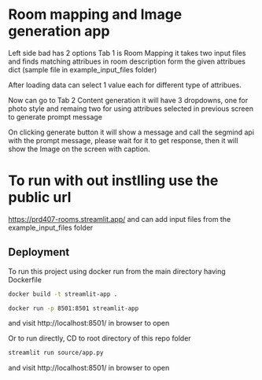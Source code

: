 
# Room mapping and Image generation app

Left side bad has 2 options
Tab 1 is Room Mapping it takes two input files and finds matching attribues in room description form the given attribues dict (sample file in example_input_files folder)

After loading data can select 1 value each for different type of attribues.

Now can go to Tab 2 Content generation it will have 3 dropdowns, one for photo style and remaing two for using attribues selected in previous screen to generate prompt message

On clicking generate button it will show a message and call the segmind api with the prompt message, please wait for it to get response, then it will show the Image on the screen with caption.

# To run with out instlling use the public url
https://prd407-rooms.streamlit.app/
and can add input files from the example_input_files folder

## Deployment

To run this project using docker run from the main directory having Dockerfile
```bash
docker build -t streamlit-app .

docker run -p 8501:8501 streamlit-app
```
and visit http://localhost:8501/ in browser to open


Or to run directly, CD to root directory of this repo folder
```bash
streamlit run source/app.py
```
and visit http://localhost:8501/ in browser to open
